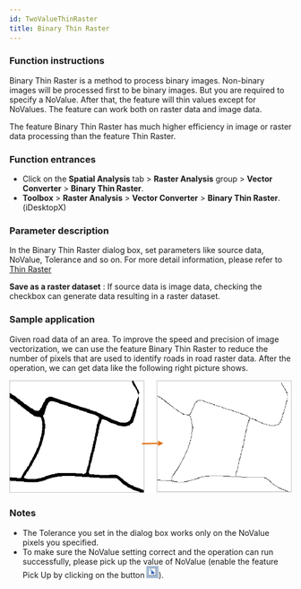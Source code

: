 ```yaml
---
id: TwoValueThinRaster
title: Binary Thin Raster
---
```

### Function instructions

Binary Thin Raster is a method to process binary images. Non-binary images
will be processed first to be binary images. But you are required to specify a
NoValue. After that, the feature will thin values except for NoValues. The
feature can work both on raster data and image data.

The feature Binary Thin Raster has much higher efficiency in image or raster
data processing than the feature Thin Raster.

### Function entrances

  * Click on the **Spatial Analysis** tab > **Raster Analysis** group > **Vector Converter** > **Binary Thin Raster**.
  * **Toolbox** > **Raster Analysis** > **Vector Converter** > **Binary Thin Raster**. (iDesktopX)

### Parameter description

In the Binary Thin Raster dialog box, set parameters like source data, NoValue, Tolerance and so on. For more detail information, please refer to [Thin Raster](ThinRaster)

**Save as a raster dataset** : If source data is image data, checking the checkbox can generate data resulting in a raster dataset.

### Sample application

Given road data of an area. To improve the speed and precision of image vectorization, we can use the feature Binary Thin Raster to reduce the number of pixels that are used to identify roads in road raster data. After the operation, we can get data like the following right picture shows.

![](img/TwoValueThinRasterResult3.png)  
  
### Notes

  * The Tolerance you set in the dialog box works only on the NoValue pixels you specified. 
  * To make sure the NoValue setting correct and the operation can run successfully, please pick up the value of NoValue (enable the feature Pick Up by clicking on the button ![](img/Pickup.png)).
